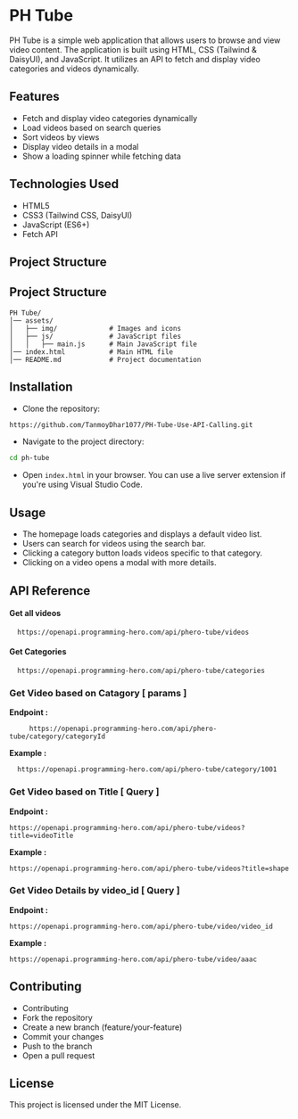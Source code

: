 
# PH Tube

PH Tube is a simple web application that allows users to browse and view video content. The application is built using HTML, CSS (Tailwind & DaisyUI), and JavaScript. It utilizes an API to fetch and display video categories and videos dynamically.

## Features

* Fetch and display video categories dynamically
* Load videos based on search queries
* Sort videos by views
* Display video details in a modal
* Show a loading spinner while fetching data
## Technologies Used

* HTML5
* CSS3 (Tailwind CSS, DaisyUI)
* JavaScript (ES6+)
* Fetch API
## Project Structure

## Project Structure
```
PH Tube/
│── assets/
│   ├── img/             # Images and icons
│   ├── js/              # JavaScript files
│   │   ├── main.js      # Main JavaScript file
│── index.html           # Main HTML file
│── README.md            # Project documentation
```
## Installation

* Clone the repository: 
```bash
https://github.com/TanmoyDhar1077/PH-Tube-Use-API-Calling.git
```
* Navigate to the project directory: 
```bash
cd ph-tube
```
* Open `index.html` in your browser. You can use a live server extension if you're using Visual Studio Code.

## Usage
* The homepage loads categories and displays a default video list.
* Users can search for videos using the search bar.
* Clicking a category button loads videos specific to that category.
* Clicking on a video opens a modal with more details.

## API Reference

#### Get all videos

```http
  https://openapi.programming-hero.com/api/phero-tube/videos
```

#### Get Categories

```http
  https://openapi.programming-hero.com/api/phero-tube/categories
```

### Get Video based on Catagory [ params ]

 **Endpoint :** 
```http
     https://openapi.programming-hero.com/api/phero-tube/category/categoryId
```
**Example :**
```http
  https://openapi.programming-hero.com/api/phero-tube/category/1001
```

### Get Video based on Title [ Query ]

**Endpoint :** 
```http
https://openapi.programming-hero.com/api/phero-tube/videos?title=videoTitle
```
**Example :**
```http
https://openapi.programming-hero.com/api/phero-tube/videos?title=shape
```

### Get Video Details by video_id [ Query ]

**Endpoint :** 
```http
https://openapi.programming-hero.com/api/phero-tube/video/video_id
```
**Example :** 
```http
https://openapi.programming-hero.com/api/phero-tube/video/aaac
```


## Contributing
* Contributing
* Fork the repository
* Create a new branch (feature/your-feature)
* Commit your changes
* Push to the branch
* Open a pull request

## License

This project is licensed under the MIT License.
